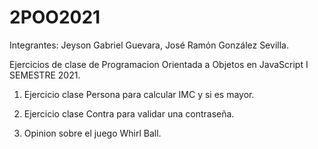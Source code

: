 # 2POO2021
Integrantes:
Jeyson Gabriel Guevara,
José Ramón González Sevilla.

Ejercicios de clase de Programacion Orientada a Objetos en JavaScript I SEMESTRE 2021.

1. Ejercicio clase Persona para calcular IMC y si es mayor.

2. Ejercicio clase Contra para validar una contraseña. 

3. Opinion sobre el juego Whirl Ball.

